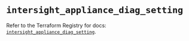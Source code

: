# `intersight_appliance_diag_setting`

Refer to the Terraform Registry for docs: [`intersight_appliance_diag_setting`](https://registry.terraform.io/providers/ciscodevnet/intersight/1.0.71/docs/resources/appliance_diag_setting).
